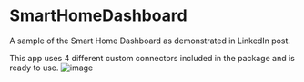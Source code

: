 # SmartHomeDashboard
A sample of the Smart Home Dashboard as demonstrated in LinkedIn post. 

This app uses 4 different custom connectors included in the package and is ready to use.
![image](https://github.com/user-attachments/assets/5270f656-f89e-4d1f-85d8-0478d5ef92c1)
